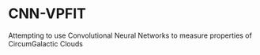 # CNN-VPFIT
Attempting to use Convolutional Neural Networks to measure properties of CircumGalactic Clouds
